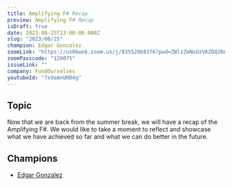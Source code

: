 ```yaml
---
title: Amplifying F# Recap
preview: Amplifying F# Recap
isDraft: true
date: 2023-08-25T13:00:00.000Z
slug: "2023/08/25"
champion: Edgar Gonzalez
zoomLink: "https://us06web.zoom.us/j/83552068376?pwd=ZWlzZmNxUzVKZDQ2R0FJQ2Q1NlNnQT09"
zoomPasscode: "120075"
issueLink: ""
company: FundOurselves
youtubeId: "7xVeAnUHD4g"
---
```


## Topic

Now that we are back from the summer break, we will have a recap of the Amplifying F#.
We would like to take a moment to reflect and showcase what we have achieved so far and what we can do better in the future.

## Champions

- [Edgar Gonzalez](https://github.com/edgarfgp)
